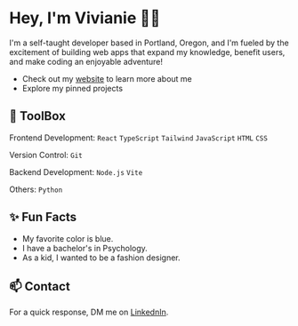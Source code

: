 # Hey, I'm Vivianie 👋🏾
I'm a self-taught developer based in Portland, Oregon, and I'm fueled by the excitement of building web apps that expand my knowledge, benefit users, and make coding an enjoyable adventure!

- Check out my [website](www.vivianieprice.com) to learn more about me
- Explore my pinned projects

## 🧰 ToolBox 
Frontend Development: `React` `TypeScript` `Tailwind` `JavaScript` `HTML` `CSS`

Version Control: `Git` 

Backend Development: `Node.js` `Vite`

Others: `Python` 

## ✨ Fun Facts
- My favorite color is blue.
- I have a bachelor's in Psychology.
- As a kid, I wanted to be a fashion designer.

## 📫 Contact
For a quick response, DM me on [LinkednIn](https://www.linkedin.com/in/vivianie-price/).

